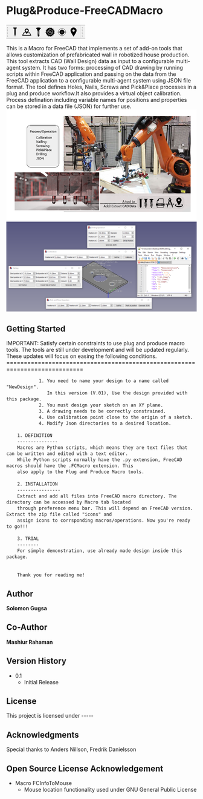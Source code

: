 # Plug&Produce-FreeCADMacro
![plot](./image/workbench.png)


This is a Macro for FreeCAD that implements a set of add-on tools that allows customization of prefabricated wall in robotized house production. This tool extracts CAD (Wall Design) data as input to a configurable multi-agent system. It has two forms: processing of CAD drawing by running scripts within FreeCAD application and passing on the data from the FreeCAD application to a configurable multi-agent system using JSON file format. The tool defines Holes, Nails, Screws and Pick&Place processes in a plug and produce workflow.It also provides a virtual object calibration. Process defination including variable names for positions and properties can be stored in a data file (JSON) for further use. 
![plot](./image/gsadfgsdfg.png)
![plot](./image/sample2.png)
## Getting Started

IMPORTANT: Satisfy certain constraints to use plug and produce macro tools. 
				   The tools are still under development and will be updated regularly. 
				   These updates will focus on easing the following conditions.
		============================================================================

				1. You need to name your design to a name called "NewDesign".
				   In this version (V.01), Use the design provided with this package. 
				2. You must design your sketch on an XY plane.
				3. A drawing needs to be correctly constrained. 
				4. Use calibration point close to the origin of a sketch.
				4. Modify Json directories to a desired location.

		1. DEFINITION
		---------------
		Macros are Python scripts, which means they are text files that can be written and edited with a text editor.
		While Python scripts normally have the .py extension, FreeCAD macros should have the .FCMacro extension. This
		also apply to the Plug and Produce Macro tools.

		2. INSTALLATION
		----------------
		Extract and add all files into FreeCAD macro directory. The directory can be accessed by Macro tab located
		through preference menu bar. This will depend on FreeCAD version. Extract the zip file called "icons" and 
		assign icons to corrsponding macros/operations. Now you're ready to go!!!

		3. TRIAL
		--------
		For simple demonstration, use already made design inside this package.  

		
		Thank you for reading me!  
		
## Author

 **Solomon Gugsa** 
## Co-Author 

  **Mashiur Rahaman**

## Version History
* 0.1
    * Initial Release

## License

This project is licensed under -----

## Acknowledgments
Special thanks to Anders Nillson, Fredrik Danielsson 

## Open Source License Acknowledgement
* Macro FCInfoToMouse
	* Mouse location functionality used under GNU General Public License
